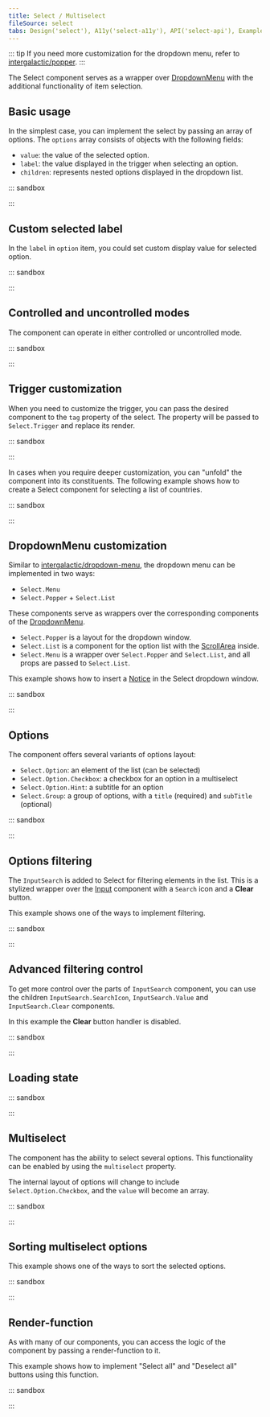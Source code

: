```yaml
---
title: Select / Multiselect
fileSource: select
tabs: Design('select'), A11y('select-a11y'), API('select-api'), Example('select-code'), Changelog('select-changelog')
---
```


::: tip
If you need more customization for the dropdown menu, refer to [intergalactic/popper](/utils/popper/popper).
:::

The Select component serves as a wrapper over [DropdownMenu](/components/dropdown-menu/dropdown-menu) with the additional functionality of item selection.

## Basic usage

In the simplest case, you can implement the select by passing an array of options. The `options` array consists of objects with the following fields:

- `value`: the value of the selected option.
- `label`: the value displayed in the trigger when selecting an option.
- `children`: represents nested options displayed in the dropdown list.

::: sandbox

<script lang="tsx">
  export Demo from './examples/basic_usage.tsx';
</script>

:::

## Custom selected label

In the `label` in `option` item, you could set custom display value for selected option.

::: sandbox

<script lang="tsx">
  export Demo from './examples/custom_selected_label.tsx';
</script>

:::

## Controlled and uncontrolled modes

The component can operate in either controlled or uncontrolled mode.

::: sandbox

<script lang="tsx">
  export Demo from './examples/controlled_and_uncontrolled_modes.tsx';
</script>

:::

## Trigger customization

When you need to customize the trigger, you can pass the desired component to the `tag` property of the select. The property will be passed to `Select.Trigger` and replace its render.

::: sandbox

<script lang="tsx">
  export Demo from './examples/trigger_customization.tsx';
</script>

:::

In cases when you require deeper customization, you can "unfold" the component into its constituents. The following example shows how to create a Select component for selecting a list of countries.

::: sandbox

<script lang="tsx">
  export Demo from './examples/trigger-customization.tsx';
</script>

:::

## DropdownMenu customization

Similar to [intergalactic/dropdown-menu](/components/dropdown-menu/dropdown-menu), the dropdown menu can be implemented in two ways:

- `Select.Menu`
- `Select.Popper` + `Select.List`

These components serve as wrappers over the corresponding components of the [DropdownMenu](/components/dropdown-menu/dropdown-menu).

- `Select.Popper` is a layout for the dropdown window.
- `Select.List` is a component for the option list with the [ScrollArea](/components/scroll-area/scroll-area) inside.
- `Select.Menu` is a wrapper over `Select.Popper` and `Select.List`, and all props are passed to `Select.List`.

This example shows how to insert a [Notice](/components/notice/notice) in the Select dropdown window.

::: sandbox

<script lang="tsx">
  export Demo from './examples/dropdownmenu_customization.tsx';
</script>

:::

## Options

The component offers several variants of options layout:

- `Select.Option`: an element of the list (can be selected)
- `Select.Option.Checkbox`: a checkbox for an option in a multiselect
- `Select.Option.Hint`: a subtitle for an option
- `Select.Group`: a group of options, with a `title` (required) and `subTitle` (optional)

::: sandbox

<script lang="tsx">
  export Demo from './examples/options.tsx';
</script>

:::

## Options filtering

The `InputSearch` is added to Select for filtering elements in the list. This is a stylized wrapper over the [Input](/components/input/input) component with a `Search` icon and a **Clear** button.

This example shows one of the ways to implement filtering.

::: sandbox

<script lang="tsx">
  export Demo from './examples/options_filtering.tsx';
</script>

:::

## Advanced filtering control

To get more control over the parts of `InputSearch` component, you can use the children `InputSearch.SearchIcon`, `InputSearch.Value` and `InputSearch.Clear` components.

In this example the **Clear** button handler is disabled.

::: sandbox

<script lang="tsx">
  export Demo from './examples/advanced_filtering_control.tsx';
</script>

:::

## Loading state

::: sandbox

<script lang="tsx">
  export Demo from './examples/loading_state.tsx';
</script>

:::

## Multiselect

The component has the ability to select several options. This functionality can be enabled by using the `multiselect` property.

The internal layout of options will change to include `Select.Option.Checkbox`, and the `value` will become an array.

::: sandbox

<script lang="tsx">
  export Demo from './examples/multiselect.tsx';
</script>

:::

## Sorting multiselect options

This example shows one of the ways to sort the selected options.

::: sandbox

<script lang="tsx">
  export Demo from './examples/sorting_multiselect_options.tsx';
</script>

:::

## Render-function

As with many of our components, you can access the logic of the component by passing a render-function to it.

This example shows how to implement "Select all" and "Deselect all" buttons using this function.

::: sandbox

<script lang="tsx">
  export Demo from './examples/render-function.tsx';
</script>

:::
